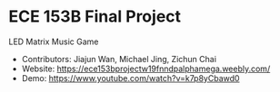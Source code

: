 # ECE 153B Final Project
LED Matrix Music Game
- Contributors: Jiajun Wan, Michael Jing, Zichun Chai
- Website: https://ece153bprojectw19fnndpalphamega.weebly.com/
- Demo: https://www.youtube.com/watch?v=k7p8yCbawd0
